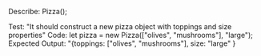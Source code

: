 Describe: Pizza();

Test: "It should construct a new pizza object with toppings and size properties"
Code: let pizza = new Pizza(["olives", "mushrooms"], "large");
Expected Output: "{toppings: ["olives", "mushrooms"], size: "large" }